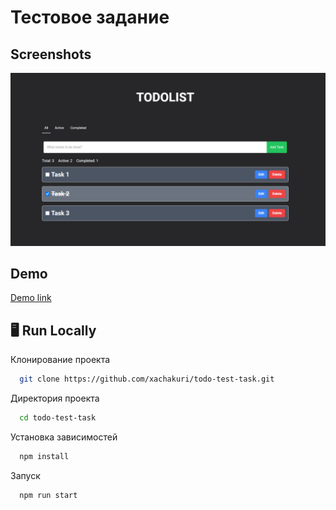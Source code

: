# Тестовое задание

## Screenshots

![Screenshot](https://github.com/xachakuri/todo-test-task/blob/main/screens/demo.jpg)

## Demo

[Demo link](https://todo-test-task-lovat.vercel.app/)

## 🖥️ Run Locally

Клонирование проекта

```bash
  git clone https://github.com/xachakuri/todo-test-task.git
```

Директория проекта

```bash
  cd todo-test-task
```

Установка зависимостей

```bash
  npm install
```

Запуск

```bash
  npm run start
```
